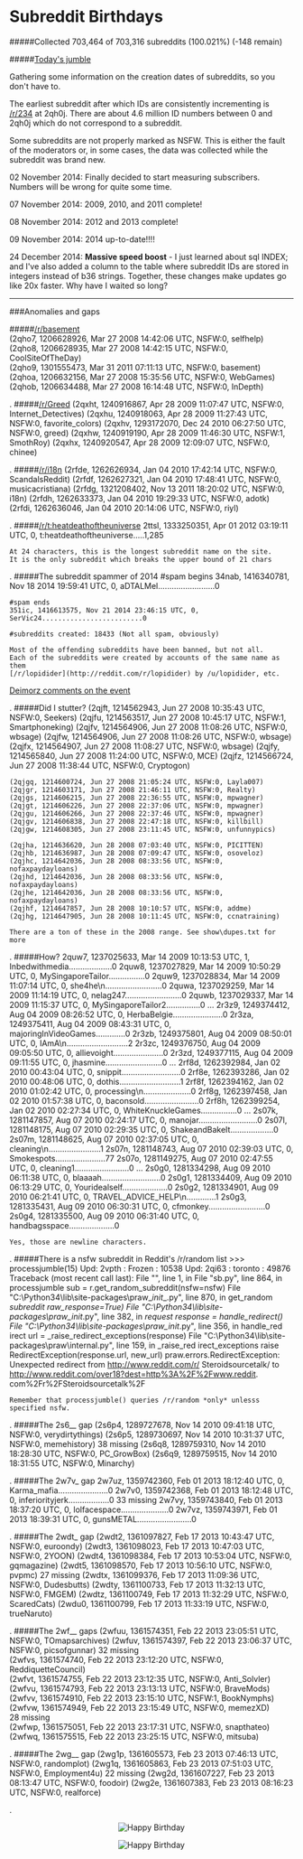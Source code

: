 Subreddit Birthdays
==========

#####Collected 703,464 of 703,316 subreddits (100.021%) (-148 remain)

#####[Today's jumble](http://reddit.com/r/iOSthemes+Shaneisms+facebookwins+MLPLounge+copypasta+BSG+pornfree+Toyota+TheBluePill+LinuxActionShow+Kayaking+MovieSuggestions+indianews+kol+NotTimAndEricPics+MushroomPorn+startups+badpeoplestories+indonesia+AFOL)

Gathering some information on the creation dates of subreddits, so you don't have to.

The earliest subreddit after which IDs are consistently incrementing is [/r/234](http://reddit.com/r/234) at 2qh0j. There are about 4.6 million ID numbers between 0 and 2qh0j which do not correspond to a subreddit.

Some subreddits are not properly marked as NSFW. This is either the fault of the moderators or, in some cases, the data was collected while the subreddit was brand new.

02 November 2014: Finally decided to start measuring subscribers. Numbers will be wrong for quite some time.

07 November 2014: 2009, 2010, and 2011 complete!

08 November 2014: 2012 and 2013 complete!

09 November 2014: 2014 up-to-date!!!!

24 December 2014: **Massive speed boost** - I just learned about sql INDEX; and I've also added a column to the table where subreddit IDs are stored in integers instead of b36 strings. Together, these changes make updates go like 20x faster. Why have I waited so long?
______


###Anomalies and gaps

#####[/r/basement](http://reddit.com/r/basement)  
    (2qho7, 1206628926, Mar 27 2008 14:42:06 UTC, NSFW:0, selfhelp)  
    (2qho8, 1206628935, Mar 27 2008 14:42:15 UTC, NSFW:0, CoolSiteOfTheDay)  
    (2qho9, 1301555473, Mar 31 2011 07:11:13 UTC, NSFW:0, basement)  
    (2qhoa, 1206632156, Mar 27 2008 15:35:56 UTC, NSFW:0, WebGames)  
    (2qhob, 1206634488, Mar 27 2008 16:14:48 UTC, NSFW:0, InDepth)  

.
#####[/r/Greed](http://reddit.com/r/greed)
    (2qxht, 1240916867, Apr 28 2009 11:07:47 UTC, NSFW:0, Internet_Detectives)
    (2qxhu, 1240918063, Apr 28 2009 11:27:43 UTC, NSFW:0, favorite_colors)
    (2qxhv, 1293172070, Dec 24 2010 06:27:50 UTC, NSFW:0, greed)
    (2qxhw, 1240919190, Apr 28 2009 11:46:30 UTC, NSFW:1, SmothRoy)
    (2qxhx, 1240920547, Apr 28 2009 12:09:07 UTC, NSFW:0, chinee)

.
#####[/r/i18n](http://reddit.com/r/i18n)
    (2rfde, 1262626934, Jan 04 2010 17:42:14 UTC, NSFW:0, ScandalsReddit)
    (2rfdf, 1262627321, Jan 04 2010 17:48:41 UTC, NSFW:0, musicacristiana)
    (2rfdg, 1321208402, Nov 13 2011 18:20:02 UTC, NSFW:0, i18n)
    (2rfdh, 1262633373, Jan 04 2010 19:29:33 UTC, NSFW:0, adotk)
    (2rfdi, 1262636046, Jan 04 2010 20:14:06 UTC, NSFW:0, riyl)

.
#####[/r/t:heatdeathoftheuniverse](http://reddit.com/r/t:heatdeathoftheuniverse)
    2ttsl, 1333250351, Apr 01 2012 03:19:11 UTC, 0, t:heatdeathoftheuniverse.....1,285
    
    At 24 characters, this is the longest subreddit name on the site.
    It is the only subreddit which breaks the upper bound of 21 chars
    

.
#####The subreddit spammer of 2014
    #spam begins
    34nab, 1416340781, Nov 18 2014 19:59:41 UTC, 0, aDTALMel.........................0
    
    #spam ends
    351ic, 1416613575, Nov 21 2014 23:46:15 UTC, 0, SerVic24.........................0

    #subreddits created: 18433 (Not all spam, obviously)

    Most of the offending subreddits have been banned, but not all.
    Each of the subreddits were created by accounts of the same name as them
    [/r/lopidider](http://reddit.com/r/lopidider) by /u/lopidider, etc.

[Deimorz comments on the event](http://www.reddit.com/r/dataisbeautiful/comments/2ovpmb/reddit_was_hit_with_massive_accountsubreddit/cmr50dx)


.
#####Did I stutter?
    (2qjft, 1214562943, Jun 27 2008 10:35:43 UTC, NSFW:0, Seekers)
    (2qjfu, 1214563517, Jun 27 2008 10:45:17 UTC, NSFW:1, Smartphoneking)
    (2qjfv, 1214564906, Jun 27 2008 11:08:26 UTC, NSFW:0, wbsage)
    (2qjfw, 1214564906, Jun 27 2008 11:08:26 UTC, NSFW:0, wbsage)
    (2qjfx, 1214564907, Jun 27 2008 11:08:27 UTC, NSFW:0, wbsage)
    (2qjfy, 1214565840, Jun 27 2008 11:24:00 UTC, NSFW:0, MCE)
    (2qjfz, 1214566724, Jun 27 2008 11:38:44 UTC, NSFW:0, Cryptogon)
    
    (2qjgq, 1214600724, Jun 27 2008 21:05:24 UTC, NSFW:0, Layla007)
    (2qjgr, 1214603171, Jun 27 2008 21:46:11 UTC, NSFW:0, Realty)
    (2qjgs, 1214606215, Jun 27 2008 22:36:55 UTC, NSFW:0, mpwagner)
    (2qjgt, 1214606226, Jun 27 2008 22:37:06 UTC, NSFW:0, mpwagner)
    (2qjgu, 1214606266, Jun 27 2008 22:37:46 UTC, NSFW:0, mpwagner)
    (2qjgv, 1214606838, Jun 27 2008 22:47:18 UTC, NSFW:0, killbill)
    (2qjgw, 1214608305, Jun 27 2008 23:11:45 UTC, NSFW:0, unfunnypics)    

    (2qjha, 1214636620, Jun 28 2008 07:03:40 UTC, NSFW:0, PICITTEN)
    (2qjhb, 1214636987, Jun 28 2008 07:09:47 UTC, NSFW:0, osoveloz)
    (2qjhc, 1214642036, Jun 28 2008 08:33:56 UTC, NSFW:0, nofaxpaydayloans)
    (2qjhd, 1214642036, Jun 28 2008 08:33:56 UTC, NSFW:0, nofaxpaydayloans)
    (2qjhe, 1214642036, Jun 28 2008 08:33:56 UTC, NSFW:0, nofaxpaydayloans)
    (2qjhf, 1214647857, Jun 28 2008 10:10:57 UTC, NSFW:0, addme)
    (2qjhg, 1214647905, Jun 28 2008 10:11:45 UTC, NSFW:0, ccnatraining)

    There are a ton of these in the 2008 range. See show\dupes.txt for more


.
#####How?
    2quw7, 1237025633, Mar 14 2009 10:13:53 UTC, 1, Inbedwithmedia...................0
    2quw8, 1237027829, Mar 14 2009 10:50:29 UTC, 0, MySingaporeTailor................0
    2quw9, 1237028834, Mar 14 2009 11:07:14 UTC, 0, she4he\n.........................0
    2quwa, 1237029259, Mar 14 2009 11:14:19 UTC, 0, nelag247.........................0
    2quwb, 1237029337, Mar 14 2009 11:15:37 UTC, 0, MySingaporeTailor2...............0
    ...
    2r3z9, 1249374412, Aug 04 2009 08:26:52 UTC, 0, HerbaBelgie......................0
    2r3za, 1249375411, Aug 04 2009 08:43:31 UTC, 0, majoringInVideoGames.............0
    2r3zb, 1249375801, Aug 04 2009 08:50:01 UTC, 0, IAmA\n...........................2
    2r3zc, 1249376750, Aug 04 2009 09:05:50 UTC, 0, allievoight......................0
    2r3zd, 1249377115, Aug 04 2009 09:11:55 UTC, 0, jhasmine.........................0
    ...
    2rf8d, 1262392984, Jan 02 2010 00:43:04 UTC, 0, snippit..........................0
    2rf8e, 1262393286, Jan 02 2010 00:48:06 UTC, 0, dothis...........................1
    2rf8f, 1262394162, Jan 02 2010 01:02:42 UTC, 0, processing\n.....................0
    2rf8g, 1262397458, Jan 02 2010 01:57:38 UTC, 0, baconsold........................0
    2rf8h, 1262399254, Jan 02 2010 02:27:34 UTC, 0, WhiteKnuckleGames................0
    ...
    2s07k, 1281147857, Aug 07 2010 02:24:17 UTC, 0, manojar..........................0
    2s07l, 1281148175, Aug 07 2010 02:29:35 UTC, 0, ShakeandBakeIt...................0
    2s07m, 1281148625, Aug 07 2010 02:37:05 UTC, 0, cleaning\n.......................1
    2s07n, 1281148743, Aug 07 2010 02:39:03 UTC, 0, Smokespots......................77
    2s07o, 1281149275, Aug 07 2010 02:47:55 UTC, 0, cleaning1........................0
    ...
    2s0g0, 1281334298, Aug 09 2010 06:11:38 UTC, 0, blaaaah..........................0
    2s0g1, 1281334409, Aug 09 2010 06:13:29 UTC, 0, Youridealself....................0
    2s0g2, 1281334901, Aug 09 2010 06:21:41 UTC, 0, TRAVEL_ADVICE_HELP\n.............1
    2s0g3, 1281335431, Aug 09 2010 06:30:31 UTC, 0, cfmonkey.........................0
    2s0g4, 1281335500, Aug 09 2010 06:31:40 UTC, 0, handbagsspace....................0
    
    Yes, those are newline characters.

.
#####There is a nsfw subreddit in Reddit's /r/random list
    >>> processjumble(15)
    Upd: 2vpth :                                Frozen : 10538
    Upd: 2qi63 :                                toronto : 49876
    Traceback (most recent call last):
      File "<stdin>", line 1, in <module>
      File "sb.py", line 864, in processjumble
        sub = r.get_random_subreddit(nsfw=nsfw)
      File "C:\Python34\lib\site-packages\praw\__init__.py", line 870, in get_random
    _subreddit
        raw_response=True)
      File "C:\Python34\lib\site-packages\praw\__init__.py", line 382, in _request
        response = handle_redirect()
      File "C:\Python34\lib\site-packages\praw\__init__.py", line 356, in handle_red
    irect
        url = _raise_redirect_exceptions(response)
      File "C:\Python34\lib\site-packages\praw\internal.py", line 159, in _raise_red
    irect_exceptions
        raise RedirectException(response.url, new_url)
    praw.errors.RedirectException: Unexpected redirect from http://www.reddit.com/r/
    Steroidsourcetalk/ to http://www.reddit.com/over18?dest=http%3A%2F%2Fwww.reddit.
    com%2Fr%2FSteroidsourcetalk%2F

    Remember that processjumble() queries /r/random *only* unlesss specified nsfw.

.
#####The 2s6__ gap
    (2s6p4, 1289727678, Nov 14 2010 09:41:18 UTC, NSFW:0, verydirtythings)
    (2s6p5, 1289730697, Nov 14 2010 10:31:37 UTC, NSFW:0, memehistory)
    38 missing
    (2s6q8, 1289759310, Nov 14 2010 18:28:30 UTC, NSFW:0, PC_GrowBox)
    (2s6q9, 1289759515, Nov 14 2010 18:31:55 UTC, NSFW:0, Minarchy)



.
#####The 2w7v_ gap
    2w7uz, 1359742360, Feb 01 2013 18:12:40 UTC, 0, Karma_mafia......................0
    2w7v0, 1359742368, Feb 01 2013 18:12:48 UTC, 0, inferiorityjerk..................0
    33 missing
    2w7vy, 1359743840, Feb 01 2013 18:37:20 UTC, 0, lolfacespace.....................0
    2w7vz, 1359743971, Feb 01 2013 18:39:31 UTC, 0, gunsMETAL........................0

.
#####The 2wdt_ gap
    (2wdt2, 1361097827, Feb 17 2013 10:43:47 UTC, NSFW:0, euroondy)
    (2wdt3, 1361098023, Feb 17 2013 10:47:03 UTC, NSFW:0, 2YOON)
    (2wdt4, 1361098384, Feb 17 2013 10:53:04 UTC, NSFW:0, gqmagazine)
    (2wdt5, 1361098570, Feb 17 2013 10:56:10 UTC, NSFW:0, pvpmc)
    27 missing
    (2wdtx, 1361099376, Feb 17 2013 11:09:36 UTC, NSFW:0, Dudesbutts)
    (2wdty, 1361100733, Feb 17 2013 11:32:13 UTC, NSFW:0, FMGEM)
    (2wdtz, 1361100749, Feb 17 2013 11:32:29 UTC, NSFW:0, ScaredCats)
    (2wdu0, 1361100799, Feb 17 2013 11:33:19 UTC, NSFW:0, trueNaruto)

.
#####The 2wf__ gaps
    (2wfuu, 1361574351, Feb 22 2013 23:05:51 UTC, NSFW:0, TOmapsarchives)
    (2wfuv, 1361574397, Feb 22 2013 23:06:37 UTC, NSFW:0, picsofgunnar)
    32 missing  
    (2wfvs, 1361574740, Feb 22 2013 23:12:20 UTC, NSFW:0, ReddiquetteCouncil)  
    (2wfvt, 1361574755, Feb 22 2013 23:12:35 UTC, NSFW:0, Anti_Solvler)  
    (2wfvu, 1361574793, Feb 22 2013 23:13:13 UTC, NSFW:0, BraveMods)  
    (2wfvv, 1361574910, Feb 22 2013 23:15:10 UTC, NSFW:1, BookNymphs)  
    (2wfvw, 1361574949, Feb 22 2013 23:15:49 UTC, NSFW:0, memezXD)  
    28 missing  
    (2wfwp, 1361575051, Feb 22 2013 23:17:31 UTC, NSFW:0, snapthateo)  
    (2wfwq, 1361575515, Feb 22 2013 23:25:15 UTC, NSFW:0, mitsuba)  

.
#####The 2wg__ gap
    (2wg1p, 1361605573, Feb 23 2013 07:46:13 UTC, NSFW:0, randomplot)
    (2wg1q, 1361605863, Feb 23 2013 07:51:03 UTC, NSFW:0, Employment4u)
    22 missing
    (2wg2d, 1361607227, Feb 23 2013 08:13:47 UTC, NSFW:0, foodoir)
    (2wg2e, 1361607383, Feb 23 2013 08:16:23 UTC, NSFW:0, realforce)


.




<p align="center">
  <img src="https://github.com/voussoir/reddit/blob/master/.GitImages/SubredditBirthdays001.png?raw=true" alt="Happy Birthday"/>
</p>

<p align="center">
  <img src="https://github.com/voussoir/reddit/blob/master/.GitImages/redditcakerender128.png?raw=true" alt="Happy Birthday"/>
</p>